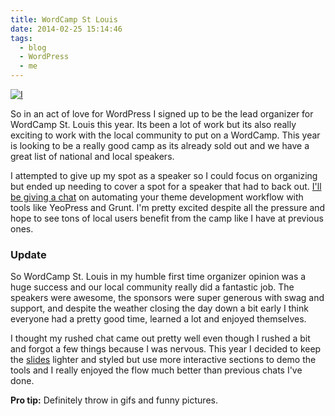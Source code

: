 ```yaml
---
title: WordCamp St Louis
date: 2014-02-25 15:14:46
tags:
  - blog
  - WordPress
  - me
---
```


[![I](http://2014.stlouis.wordcamp.org/files/2014/02/horizbadges_SPEAKING.jpg)](http://2014.stlouis.wordcamp.org "I")

So in an act of love for WordPress I signed up to be the lead organizer for WordCamp St. Louis this year. Its been a lot of work but its also really exciting to work with the local community to put on a WordCamp. This year is looking to be a really good camp as its already sold out and we have a great list of national and local speakers.

I attempted to give up my spot as a speaker so I could focus on organizing but ended up needing to cover a spot for a speaker that had to back out. [I'll be giving a chat](http://2014.stlouis.wordcamp.org/session/adding-automation-to-your-theme-development-workflow/) on automating your theme development workflow with tools like YeoPress and Grunt. I'm pretty excited despite all the pressure and hope to see tons of local users benefit from the camp like I have at previous ones.

### Update

So WordCamp St. Louis in my humble first time organizer opinion was a huge success and our local community really did a fantastic job. The speakers were awesome, the sponsors were super generous with swag and support, and despite the weather closing the day down a bit early I think everyone had a pretty good time, learned a lot and enjoyed themselves.

I thought my rushed chat came out pretty well even though I rushed a bit and forgot a few things because I was nervous. This year I decided to keep the [slides](https://speakerdeck.com/ollo/wordcamp-st-louis-2014) lighter and styled but use more interactive sections to demo the tools and I really enjoyed the flow much better than previous chats I've done.

**Pro tip:** Definitely throw in gifs and funny pictures.
